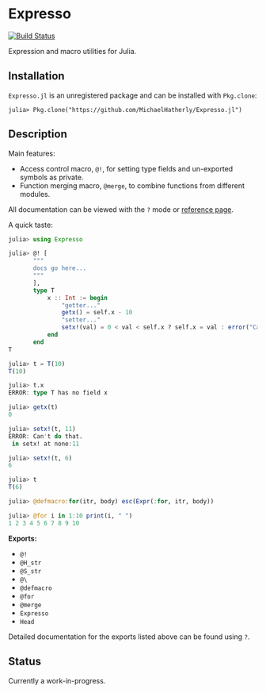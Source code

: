 
# Expresso

[![Build Status](https://travis-ci.org/MichaelHatherly/Expresso.jl.svg?branch=master)](https://travis-ci.org/MichaelHatherly/Expresso.jl)

Expression and macro utilities for Julia.

## Installation

``Expresso.jl`` is an unregistered package and can be installed with ``Pkg.clone``:

    julia> Pkg.clone("https://github.com/MichaelHatherly/Expresso.jl")

## Description

Main features:

  * Access control macro, `@!`, for setting type fields and un-exported symbols as private.
  * Function merging macro, `@merge`, to combine functions from different modules.

All documentation can be viewed with the `?` mode or [reference page](doc/refernece.md).

A quick taste:

```julia
julia> using Expresso

julia> @! [
       """
       docs go here...
       """
       ],
       type T
           x :: Int := begin
               "getter..."
               getx() = self.x - 10
               "setter..."
               setx!(val) = 0 < val < self.x ? self.x = val : error("Can't do that.")
           end
       end
T

julia> t = T(10)
T(10)

julia> t.x
ERROR: type T has no field x

julia> getx(t)
0

julia> setx!(t, 11)
ERROR: Can't do that.
 in setx! at none:11

julia> setx!(t, 6)
6

julia> t
T(6)

julia> @defmacro:for(itr, body) esc(Expr(:for, itr, body))

julia> @for i in 1:10 print(i, " ")
1 2 3 4 5 6 7 8 9 10
```

**Exports:**

  * `@!`
  * `@H_str`
  * `@S_str`
  * `@\`
  * `@defmacro`
  * `@for`
  * `@merge`
  * `Expresso`
  * `Head`

Detailed documentation for the exports listed above can be found using `?`.


## Status

Currently a work-in-progress.

